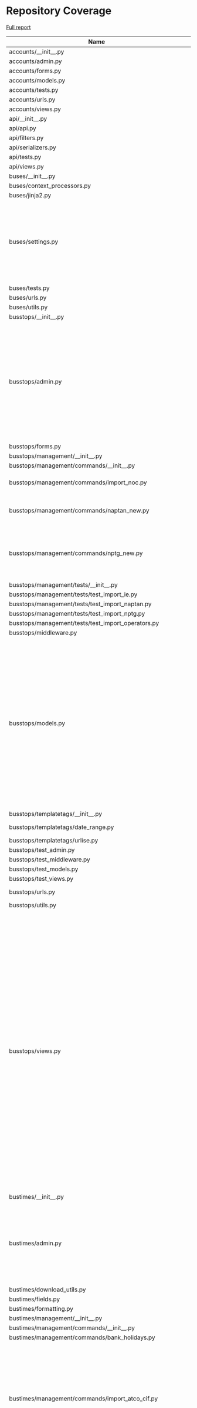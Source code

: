 # Repository Coverage

[Full report](https://htmlpreview.github.io/?https://github.com/jclgoodwin/bustimes.org/blob/python-coverage-comment-action-data/htmlcov/index.html)

| Name                                                            |    Stmts |     Miss |   Cover |   Missing |
|---------------------------------------------------------------- | -------: | -------: | ------: | --------: |
| accounts/\_\_init\_\_.py                                        |        0 |        0 |    100% |           |
| accounts/admin.py                                               |       41 |        0 |    100% |           |
| accounts/forms.py                                               |       50 |        0 |    100% |           |
| accounts/models.py                                              |       25 |        0 |    100% |           |
| accounts/tests.py                                               |      103 |        0 |    100% |           |
| accounts/urls.py                                                |        4 |        0 |    100% |           |
| accounts/views.py                                               |       62 |        1 |     98% |       110 |
| api/\_\_init\_\_.py                                             |        0 |        0 |    100% |           |
| api/api.py                                                      |       11 |        0 |    100% |           |
| api/filters.py                                                  |       63 |        5 |     92% |     57-61 |
| api/serializers.py                                              |      111 |        0 |    100% |           |
| api/tests.py                                                    |        9 |        0 |    100% |           |
| api/views.py                                                    |       93 |        0 |    100% |           |
| buses/\_\_init\_\_.py                                           |        0 |        0 |    100% |           |
| buses/context\_processors.py                                    |        7 |        0 |    100% |           |
| buses/jinja2.py                                                 |       36 |        2 |     94% |    40, 61 |
| buses/settings.py                                               |      122 |       30 |     75% |95-103, 123, 142-150, 206, 225-233, 250-266, 318 |
| buses/tests.py                                                  |        5 |        0 |    100% |           |
| buses/urls.py                                                   |        5 |        0 |    100% |           |
| buses/utils.py                                                  |       17 |        0 |    100% |           |
| busstops/\_\_init\_\_.py                                        |        0 |        0 |    100% |           |
| busstops/admin.py                                               |      318 |       16 |     95% |102-108, 183, 242-250, 332-333, 379, 454, 458, 507, 540, 584, 588, 612, 616 |
| busstops/forms.py                                               |       46 |        0 |    100% |           |
| busstops/management/\_\_init\_\_.py                             |        0 |        0 |    100% |           |
| busstops/management/commands/\_\_init\_\_.py                    |        0 |        0 |    100% |           |
| busstops/management/commands/import\_noc.py                     |      128 |        3 |     98% |155, 184, 243 |
| busstops/management/commands/naptan\_new.py                     |      143 |        5 |     97% |38, 91, 142, 202, 247 |
| busstops/management/commands/nptg\_new.py                       |       94 |        7 |     93% |148, 158, 163, 169-170, 172-173 |
| busstops/management/tests/\_\_init\_\_.py                       |        0 |        0 |    100% |           |
| busstops/management/tests/test\_import\_ie.py                   |       63 |        0 |    100% |           |
| busstops/management/tests/test\_import\_naptan.py               |       67 |        0 |    100% |           |
| busstops/management/tests/test\_import\_nptg.py                 |       31 |        0 |    100% |           |
| busstops/management/tests/test\_import\_operators.py            |       64 |        0 |    100% |           |
| busstops/middleware.py                                          |       28 |        7 |     75% |     29-43 |
| busstops/models.py                                              |      627 |       25 |     96% |275, 321, 423, 460, 510, 536, 626, 665, 759, 823, 865-869, 874, 885, 904-905, 973, 985-989, 1047, 1089, 1104, 1141 |
| busstops/templatetags/\_\_init\_\_.py                           |        0 |        0 |    100% |           |
| busstops/templatetags/date\_range.py                            |       25 |        3 |     88% | 9, 22, 28 |
| busstops/templatetags/urlise.py                                 |       16 |        0 |    100% |           |
| busstops/test\_admin.py                                         |       52 |        0 |    100% |           |
| busstops/test\_middleware.py                                    |       10 |        0 |    100% |           |
| busstops/test\_models.py                                        |      143 |        0 |    100% |           |
| busstops/test\_views.py                                         |      270 |        0 |    100% |           |
| busstops/urls.py                                                |       20 |        2 |     90% |   136-138 |
| busstops/utils.py                                               |       11 |        0 |    100% |           |
| busstops/views.py                                               |      637 |       48 |     92% |121, 162-171, 476, 502, 541, 727, 745, 809-812, 814, 947-952, 965, 1042, 1070-1071, 1076-1077, 1085-1094, 1245, 1266, 1268, 1294-1298, 1341, 1420, 1450-1451, 1455-1458, 1610, 1622-1623, 1628, 1640-1641 |
| bustimes/\_\_init\_\_.py                                        |        0 |        0 |    100% |           |
| bustimes/admin.py                                               |      113 |       15 |     87% |64, 67-68, 74, 77-78, 81-82, 139-143, 166, 174, 187, 190, 201 |
| bustimes/download\_utils.py                                     |       32 |        0 |    100% |           |
| bustimes/fields.py                                              |       31 |        1 |     97% |        12 |
| bustimes/formatting.py                                          |       19 |        0 |    100% |           |
| bustimes/management/\_\_init\_\_.py                             |        0 |        0 |    100% |           |
| bustimes/management/commands/\_\_init\_\_.py                    |        0 |        0 |    100% |           |
| bustimes/management/commands/bank\_holidays.py                  |       52 |        1 |     98% |       102 |
| bustimes/management/commands/import\_atco\_cif.py               |      235 |       25 |     89% |28-35, 40, 43-44, 66, 198, 200, 203, 205, 213, 219, 283, 316-321, 361-362, 429 |
| bustimes/management/commands/import\_bod\_timetables.py         |      268 |       24 |     91% |47, 96, 100, 103-106, 111, 116-117, 137, 168, 178, 189, 258, 268-272, 288-290, 313, 329-330, 346 |
| bustimes/management/commands/import\_gtfs.py                    |      237 |       23 |     90% |77, 81, 131-132, 144, 151, 223, 225, 285-286, 288-289, 325-326, 332-333, 337-340, 348-350, 419 |
| bustimes/management/commands/import\_gtfs\_ember.py             |      103 |        6 |     94% |73-74, 89, 132, 137, 173 |
| bustimes/management/commands/import\_gtfs\_flixbus.py           |      144 |        3 |     98% |75, 142, 208 |
| bustimes/management/commands/import\_ni.py                      |       31 |        0 |    100% |           |
| bustimes/management/commands/import\_passenger.py               |      116 |       34 |     71% |51-54, 56-58, 102, 112-116, 142-179 |
| bustimes/management/commands/import\_tnds.py                    |       43 |        0 |    100% |           |
| bustimes/management/commands/import\_transxchange.py            |      772 |       77 |     90% |83, 95, 141-142, 290, 369, 372-386, 415, 547, 589-590, 627-628, 630-631, 654-655, 665, 673-674, 732, 743, 779, 805, 809-811, 865-869, 930, 934, 936, 949-954, 991-992, 1003, 1020, 1028, 1030-1033, 1056, 1083, 1122, 1153-1154, 1181-1183, 1190, 1195-1196, 1207, 1212, 1225, 1250, 1284-1285, 1321-1322, 1391 |
| bustimes/management/tests/\_\_init\_\_.py                       |        0 |        0 |    100% |           |
| bustimes/management/tests/test\_bank\_holidays.py               |       20 |        0 |    100% |           |
| bustimes/management/tests/test\_import\_atco\_cif.py            |       70 |        0 |    100% |           |
| bustimes/management/tests/test\_import\_bod.py                  |      242 |        0 |    100% |           |
| bustimes/management/tests/test\_import\_gtfs.py                 |      103 |        0 |    100% |           |
| bustimes/management/tests/test\_import\_gtfs\_ember\_flixbus.py |       78 |        0 |    100% |           |
| bustimes/management/tests/test\_import\_ni.py                   |       21 |        0 |    100% |           |
| bustimes/management/tests/test\_import\_passenger.py            |       23 |        0 |    100% |           |
| bustimes/management/tests/test\_import\_transxchange.py         |      742 |        0 |    100% |           |
| bustimes/management/tests/test\_tnds.py                         |       19 |        0 |    100% |           |
| bustimes/models.py                                              |      335 |        6 |     98% |111, 372, 375, 404, 441, 475 |
| bustimes/tests.py                                               |      132 |        0 |    100% |           |
| bustimes/timetables.py                                          |      637 |       53 |     92% |62, 102-115, 144, 226-237, 268-269, 341-344, 356, 369-374, 388, 407, 482, 485, 501-504, 506, 533, 642-657, 743-744, 815, 961-963 |
| bustimes/urls.py                                                |        3 |        0 |    100% |           |
| bustimes/utils.py                                               |      183 |       11 |     94% |219, 245-247, 267-268, 336, 353-354, 366, 402 |
| bustimes/views.py                                               |      372 |       75 |     80% |161-175, 184-186, 194-203, 205-213, 220, 242, 332, 341, 377, 383, 463, 567, 591-593, 610, 614-642, 670-681, 690-696 |
| departures/\_\_init\_\_.py                                      |        0 |        0 |    100% |           |
| departures/avl.py                                               |       12 |        1 |     92% |        14 |
| departures/gtfsr.py                                             |       91 |        2 |     98% |   91, 111 |
| departures/live.py                                              |      134 |       14 |     90% |44, 59, 61, 63, 80-85, 145, 156, 168, 182 |
| departures/sources.py                                           |      216 |       33 |     85% |30, 54, 59, 63, 96, 112, 122, 125-127, 137-144, 149-150, 164-165, 173-174, 241, 309, 384, 388-389, 395-396, 399, 407 |
| departures/test\_gtfsr\_trip\_updates.py                        |       45 |        0 |    100% |           |
| departures/test\_gtfsr\_vehicle\_positions.py                   |       33 |        0 |    100% |           |
| departures/test\_live.py                                        |      111 |        0 |    100% |           |
| disruptions/\_\_init\_\_.py                                     |        0 |        0 |    100% |           |
| disruptions/admin.py                                            |       26 |        1 |     96% |        53 |
| disruptions/models.py                                           |       72 |        5 |     93% |43, 72, 96, 104, 114 |
| disruptions/siri\_sx.py                                         |      122 |       14 |     89% |58, 78, 90-93, 104-105, 136, 146-150 |
| disruptions/test\_siri\_sx.py                                   |       48 |        0 |    100% |           |
| disruptions/test\_tfl\_disruptions.py                           |       34 |        0 |    100% |           |
| disruptions/tests.py                                            |       16 |        0 |    100% |           |
| disruptions/tfl\_disruptions.py                                 |       91 |        2 |     98% |    49, 85 |
| disruptions/urls.py                                             |        3 |        0 |    100% |           |
| disruptions/views.py                                            |        9 |        0 |    100% |           |
| fares/\_\_init\_\_.py                                           |        0 |        0 |    100% |           |
| fares/admin.py                                                  |       37 |        2 |     95% |    26, 29 |
| fares/forms.py                                                  |       26 |        3 |     88% | 18, 41-42 |
| fares/management/commands/\_\_init\_\_.py                       |        0 |        0 |    100% |           |
| fares/management/commands/import\_netex\_fares.py               |      353 |       59 |     83% |28, 69-70, 121, 128-130, 223-224, 323, 367-368, 449, 528-535, 555, 564-565, 583-588, 595-632, 652-653, 663-664, 670-679 |
| fares/management/commands/mytrip\_ticketing.py                  |       38 |        3 |     92% | 15, 44-45 |
| fares/models.py                                                 |      176 |        8 |     95% |60, 142, 217, 222, 245-246, 250-251 |
| fares/mytrip.py                                                 |       53 |        4 |     92% |35, 49-50, 73 |
| fares/test\_mytrip.py                                           |       40 |        0 |    100% |           |
| fares/tests.py                                                  |       79 |        0 |    100% |           |
| fares/urls.py                                                   |        3 |        0 |    100% |           |
| fares/views.py                                                  |       44 |        0 |    100% |           |
| manage.py                                                       |        6 |        0 |    100% |           |
| transxchange/\_\_init\_\_.py                                    |        0 |        0 |    100% |           |
| transxchange/test\_txc.py                                       |       23 |        0 |    100% |           |
| transxchange/txc.py                                             |      480 |       18 |     96% |48, 119, 166, 226, 254, 300-307, 374, 376, 420, 441, 503, 536-537, 692, 723 |
| vehicles/\_\_init\_\_.py                                        |        0 |        0 |    100% |           |
| vehicles/admin.py                                               |      249 |       34 |     86% |32, 60, 87, 89, 182-183, 192, 205-206, 222, 251, 254, 277, 283, 285, 287, 290, 319, 335, 341, 402-417, 430, 443, 460, 503-505 |
| vehicles/apps.py                                                |        6 |        0 |    100% |           |
| vehicles/context\_processors.py                                 |       14 |        0 |    100% |           |
| vehicles/fields.py                                              |       23 |        0 |    100% |           |
| vehicles/filters.py                                             |       20 |        0 |    100% |           |
| vehicles/form\_fields.py                                        |       15 |        0 |    100% |           |
| vehicles/forms.py                                               |       94 |        3 |     97% |130, 168, 206 |
| vehicles/management/\_\_init\_\_.py                             |        0 |        0 |    100% |           |
| vehicles/management/commands/\_\_init\_\_.py                    |        0 |        0 |    100% |           |
| vehicles/management/commands/import\_bod\_avl.py                |      456 |       55 |     88% |51, 129, 145, 155-156, 199-202, 205-208, 251, 267, 282-283, 305-323, 375, 377, 383, 415, 421, 436-437, 484-497, 526, 535-536, 555, 584, 614, 732, 807, 811 |
| vehicles/management/commands/import\_bushub.py                  |       72 |       14 |     81% |16-17, 21-22, 25-26, 37, 40, 56-57, 66, 76, 95, 103 |
| vehicles/management/commands/import\_edinburgh.py               |       72 |        4 |     94% |83, 87-90, 97 |
| vehicles/management/commands/import\_gtfsr\_ember.py            |       87 |        6 |     93% |81-82, 105-107, 123 |
| vehicles/management/commands/import\_gtfsr\_ie.py               |      104 |        6 |     94% |71, 98, 145, 154, 161, 165 |
| vehicles/management/commands/import\_live\_jersey.py            |       35 |        0 |    100% |           |
| vehicles/management/commands/import\_nx.py                      |      137 |       27 |     80% |47, 91, 108-110, 112-113, 116-117, 134, 142-145, 149-152, 168-171, 174, 186-187, 197, 208 |
| vehicles/management/commands/import\_polar.py                   |       75 |       25 |     67% |13-14, 25, 28, 33-39, 45-47, 51, 61-62, 65, 79-82, 85, 98, 105 |
| vehicles/management/commands/import\_stagecoach\_avl.py         |       94 |       15 |     84% |105, 116-127, 155, 162, 167-168, 179-185, 207-215 |
| vehicles/management/commands/signalr.py                         |       66 |        5 |     92% |58, 75-77, 89 |
| vehicles/management/commands/siri\_vm\_subscribe.py             |       26 |        7 |     73% |     27-55 |
| vehicles/management/import\_live\_vehicles.py                   |      283 |       58 |     80% |38, 51-67, 121, 130, 136-138, 162, 177, 181, 190-193, 202, 215, 223, 228, 232-233, 235-236, 241-242, 256-262, 294-295, 336, 339-340, 354-355, 370-371, 375, 398-399, 406-410, 427, 437-439 |
| vehicles/management/tests/\_\_init\_\_.py                       |        0 |        0 |    100% |           |
| vehicles/management/tests/test\_bod\_avl.py                     |      295 |        0 |    100% |           |
| vehicles/management/tests/test\_bushub.py                       |       48 |        0 |    100% |           |
| vehicles/management/tests/test\_edinburgh.py                    |       51 |        0 |    100% |           |
| vehicles/management/tests/test\_import\_live\_jersey.py         |       31 |        0 |    100% |           |
| vehicles/management/tests/test\_import\_nx.py                   |       43 |        0 |    100% |           |
| vehicles/management/tests/test\_polar.py                        |       33 |        0 |    100% |           |
| vehicles/management/tests/test\_signalr.py                      |       22 |        0 |    100% |           |
| vehicles/management/tests/test\_siri\_post.py                   |       40 |        0 |    100% |           |
| vehicles/management/tests/test\_stagecoach\_avl.py              |       33 |        0 |    100% |           |
| vehicles/management/tests/test\_stats.py                        |       24 |        0 |    100% |           |
| vehicles/models.py                                              |      503 |       37 |     93% |75, 191, 216, 282, 301, 307, 379, 385, 436, 457, 572-573, 586, 594, 611-613, 621-622, 625-626, 631-632, 657, 678-682, 726, 733-736, 778, 791, 800, 811 |
| vehicles/rtpi.py                                                |       76 |        1 |     99% |        28 |
| vehicles/signals.py                                             |       11 |        0 |    100% |           |
| vehicles/tasks.py                                               |      132 |       20 |     85% |80, 85, 95, 102-105, 108, 110, 119, 132, 136-137, 155, 169, 182-183, 237-238, 241 |
| vehicles/test\_models.py                                        |       62 |        0 |    100% |           |
| vehicles/test\_schedule\_adherence.py                           |       75 |        0 |    100% |           |
| vehicles/tests.py                                               |      439 |        0 |    100% |           |
| vehicles/time\_aware\_polyline.py                               |       56 |       28 |     50% |18, 36, 49, 54, 57, 87-98, 106-120 |
| vehicles/urls.py                                                |        4 |        0 |    100% |           |
| vehicles/utils.py                                               |      128 |        6 |     95% |41-42, 155, 167-168, 172 |
| vehicles/views.py                                               |      594 |       61 |     90% |344-345, 396, 423, 438-439, 458-459, 472, 490-491, 516-521, 526-527, 558, 576-577, 579, 584, 600-601, 619-638, 718-719, 726, 740, 848, 850, 852, 857, 902-903, 915-917, 1004, 1007-1008, 1018, 1034-1039, 1080-1081, 1127, 1188-1226 |
| vosa/\_\_init\_\_.py                                            |        0 |        0 |    100% |           |
| vosa/admin.py                                                   |       36 |        0 |    100% |           |
| vosa/management/commands/\_\_init\_\_.py                        |        0 |        0 |    100% |           |
| vosa/management/commands/import\_vosa.py                        |      162 |        3 |     98% |25-26, 206 |
| vosa/models.py                                                  |       75 |        0 |    100% |           |
| vosa/tests.py                                                   |       60 |        0 |    100% |           |
| vosa/urls.py                                                    |        3 |        0 |    100% |           |
| vosa/views.py                                                   |       57 |        0 |    100% |           |
|                                                       **TOTAL** | **16175** | **1092** | **93%** |           |


## Setup coverage badge

Below are examples of the badges you can use in your main branch `README` file.

### Direct image

[![Coverage badge](https://raw.githubusercontent.com/jclgoodwin/bustimes.org/python-coverage-comment-action-data/badge.svg)](https://htmlpreview.github.io/?https://github.com/jclgoodwin/bustimes.org/blob/python-coverage-comment-action-data/htmlcov/index.html)

This is the one to use if your repository is private or if you don't want to customize anything.

### [Shields.io](https://shields.io) Json Endpoint

[![Coverage badge](https://img.shields.io/endpoint?url=https://raw.githubusercontent.com/jclgoodwin/bustimes.org/python-coverage-comment-action-data/endpoint.json)](https://htmlpreview.github.io/?https://github.com/jclgoodwin/bustimes.org/blob/python-coverage-comment-action-data/htmlcov/index.html)

Using this one will allow you to [customize](https://shields.io/endpoint) the look of your badge.
It won't work with private repositories. It won't be refreshed more than once per five minutes.

### [Shields.io](https://shields.io) Dynamic Badge

[![Coverage badge](https://img.shields.io/badge/dynamic/json?color=brightgreen&label=coverage&query=%24.message&url=https%3A%2F%2Fraw.githubusercontent.com%2Fjclgoodwin%2Fbustimes.org%2Fpython-coverage-comment-action-data%2Fendpoint.json)](https://htmlpreview.github.io/?https://github.com/jclgoodwin/bustimes.org/blob/python-coverage-comment-action-data/htmlcov/index.html)

This one will always be the same color. It won't work for private repos. I'm not even sure why we included it.

## What is that?

This branch is part of the
[python-coverage-comment-action](https://github.com/marketplace/actions/python-coverage-comment)
GitHub Action. All the files in this branch are automatically generated and may be
overwritten at any moment.